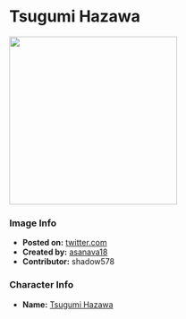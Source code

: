 # Tsugumi Hazawa

<img src="https://raw.githubusercontent.com/shadow578/Project-Padoru/master/Padoru/bang-dream/bang-dream-tsugumi-hazawa.png" height="300">

### Image Info
* **Posted on:**     [twitter.com](https://twitter.com/asanava18/status/1075978864277512194)
* **Created by:**    [asanava18](https://github.com/shadow578/Project-Padoru/blob/master/table-of-contents/creators/asanava18.md)
* **Contributor:**   shadow578

### Character Info
* **Name:**   [Tsugumi Hazawa](https://myanimelist.net/character/157528)


